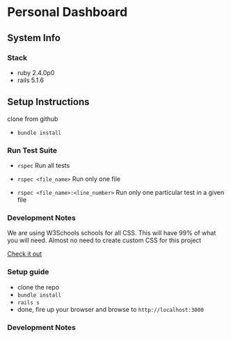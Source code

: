 # Personal Dashboard

## System Info

### Stack
- ruby 2.4.0p0
- rails 5.1.6

## Setup Instructions
clone from github

- `bundle install`

### Run Test Suite
- `rspec` Run all tests

- `rspec <file_name>` Run only one file

- `rspec <file_name>:<line_number>` Run only one particular test in a given file

### Development Notes

We are using W3Schools schools for all CSS. This will have 99% of what you will need.
Almost no need to create custom CSS for this project

[Check it out](https://www.w3schools.com/w3css/w3css_intro.asp)

### Setup guide
- clone the repo
- `bundle install`
- `rails s`
- done, fire up your browser and browse to `http://localhost:3000`
### Development Notes



<!--* System dependencies-->

<!--* Configuration-->

<!--* Database creation-->

<!--* Database initialization-->

<!--* How to run the test suite-->

<!--* Services (job queues, cache servers, search engines, etc.)-->

<!--* Deployment instructions-->

<!--* ...-->
